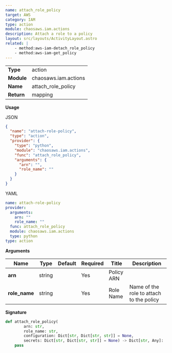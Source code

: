 ```yaml
---
name: attach_role_policy
target: AWS
category: IAM
type: action
module: chaosaws.iam.actions
description: Attach a role to a policy
layout: src/layouts/ActivityLayout.astro
related: |
    - method:aws-iam-detach_role_policy
    - method:aws-iam-get_policy
---
```


|            |                      |
| ---------- | -------------------- |
| **Type**   | action               |
| **Module** | chaosaws.iam.actions |
| **Name**   | attach_role_policy   |
| **Return** | mapping              |

**Usage**

JSON

```json
{
  "name": "attach-role-policy",
  "type": "action",
  "provider": {
    "type": "python",
    "module": "chaosaws.iam.actions",
    "func": "attach_role_policy",
    "arguments": {
      "arn": "",
      "role_name": ""
    }
  }
}
```

YAML

```yaml
name: attach-role-policy
provider:
  arguments:
    arn: ""
    role_name: ""
  func: attach_role_policy
  module: chaosaws.iam.actions
  type: python
type: action
```

**Arguments**

| Name          | Type   | Default | Required | Title      | Description                              |
| ------------- | ------ | ------- | -------- | ---------- | ---------------------------------------- |
| **arn**       | string |         | Yes      | Policy ARN |                                          |
| **role_name** | string |         | Yes      | Role Name  | Name of the role to attach to the policy |

**Signature**

```python
def attach_role_policy(
        arn: str,
        role_name: str,
        configuration: Dict[str, Dict[str, str]] = None,
        secrets: Dict[str, Dict[str, str]] = None) -> Dict[str, Any]:
    pass

```
